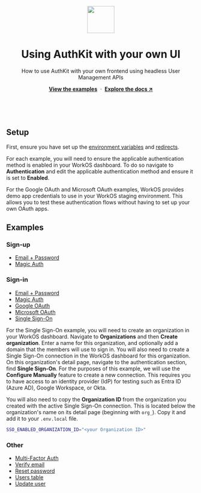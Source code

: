 <p align="center">
    <img src="https://github.com/workos/authkit-examples/assets/896475/c11765ce-cf6c-4157-87fd-c7776b509657" width="72" height="72" />
    <h1 align="center">Using AuthKit with your own UI</h1>
    <p align="center">How to use AuthKit with your own frontend using headless User Management APIs</p>
    <p align="center"><strong><a href="#examples">View the examples</a></strong>&nbsp;&nbsp;·&nbsp;&nbsp;<strong><a href="https://workos.com/docs/user-management">Explore the docs ↗</a></strong></p>
    <br><br><br>
</p>

## Setup

First, ensure you have set up the [environment variables](/#environment-variables) and [redirects](/#redirects).

For each example, you will need to ensure the applicable authentication method is enabled in your WorkOS dashboard. To do so navigate to **Authentication** and edit the applicable authentication method and ensure it is set to **Enabled**.

For the Google OAuth and Microsoft OAuth examples, WorkOS provides demo app credentials to use in your WorkOS staging environment. This allows you to test these authentication flows without having to set up your own OAuth apps.

## Examples

### Sign-up

- [Email + Password](./sign-up/email-password/page.tsx)
- [Magic Auth](./sign-up/magic-auth/page.tsx)

### Sign-in

- [Email + Password](./sign-in/email-password/page.tsx)
- [Magic Auth](./sign-in/magic-auth/page.tsx)
- [Google OAuth](./sign-in/google-oauth/page.tsx)
- [Microsoft OAuth](./sign-in/microsoft-oauth/page.tsx)
- [Single Sign-On](./sign-in/sso/page.tsx)

For the Single Sign-On example, you will need to create an organization in your WorkOS dashboard. Navigate to **Organizations** and then **Create organization**. Enter a name for this organization, and optionally add a domain that the members will use to sign in. You will also need to create a Single Sign-On connection in the WorkOS dashboard for this organization. On this organization's detail page, navigate to the authentication section, find **Single Sign-On**. For the purposes of this example, we will use the **Configure Manually** feature to create a new connection. This requires you to have access to an identity provider (IdP) for testing such as Entra ID (Azure AD), Google Workspace, or Okta.

You will also need to copy the **Organization ID** from the organization you created with the active Single Sign-On connection. This is located below the organization's name on its detail page (beginning with `org_`). Copy it and add it to your `.env.local` file.

```bash
SSO_ENABLED_ORGANIZATION_ID="<your Organization ID>"
```

### Other

- [Multi-Factor Auth](./mfa/page.tsx)
- [Verify email](./verify-email/page.tsx)
- [Reset password](./reset-password/page.tsx)
- [Users table](./users-table/page.tsx)
- [Update user](./update-user/page.tsx)

